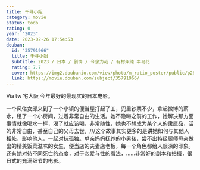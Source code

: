 ```yaml
---
title: 千寻小姐
category: movie
status: todo
rating: 0
year: "2023"
date: 2023-02-26 17:54:53
douban:
  id: "35791966"
  title: 千寻小姐
  subtitle: 2023 / 日本 / 剧情 / 今泉力哉 / 有村架纯 丰岛花
  rating: 7.7
  cover: https://img2.doubanio.com/view/photo/m_ratio_poster/public/p2884868812.jpg
  link: https://movie.douban.com/subject/35791966/
---
```


Via tw 宅大阪 今年最好的最现实的日本电影。

一个风俗女郎来到了一个小镇的便当屋打起了工，兜里钞票不少，拿起微博的薪水，租了一个小房间，过着非常自由的生活。她不隐晦之前的工作，她解决那方面事情就像喝水一样，渴了就应该喝，非常随性，她也不想成为某个人的隶属品，活的非常自由，甚至自己的父母去世，///这个故事其实更多的是讲她如何与其他人相处，影响他人，一起对抗孤独。单亲妈妈抚养的小男孩，尝不出特级厨师母亲做出的精美饭菜滋味的女生，便当店的夫妻店老板，每一个角色都给人很深的印象。还有她对待不同死亡的态度，对于恋爱与性的看法，……非常好的剧本和拍摄，很日式的充满细节的电影。